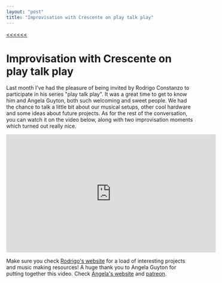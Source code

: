 ```yaml
---
layout: "post"
title: "Improvisation with Crescente on play talk play"
---
```

[<<<<<<](/updates.html)
# Improvisation with Crescente on play talk play

Last month I've had the pleasure of being invited by Rodrigo Constanzo to participate in his series "play talk play". It was a great time to get to know him and Angela Guyton, both such welcoming and sweet people. We had the chance to talk a little bit about our musical setups, other cool hardware and some ideas about future projects. As for the rest of the conversation, you can watch it on the video below, along with two improvisation moments which turned out really nice.

<iframe width="560" height="315" src="https://www.youtube.com/embed/MnrOxnaBZIw" title="YouTube video player" frameborder="0" allow="accelerometer; autoplay; clipboard-write; encrypted-media; gyroscope; picture-in-picture" allowfullscreen></iframe>

Make sure you check [Rodrigo's website][CONSTANZO] for a load of interesting projects and music making resources!
A huge thank you to Angela Guyton for putting together this video. Check [Angela's website][GUYTON] and [patreon][GUYTONPAT].

[CONSTANZO]:http://rodrigoconstanzo.com/
[GUYTON]:http://www.angelaguyton.com/
[GUYTONPAT]:https://www.patreon.com/amplifiersandexplosions
